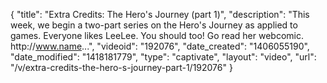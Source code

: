 {
    "title": "Extra Credits: The Hero's Journey (part 1)",
    "description": "This week, we begin a two-part series on the Hero's Journey as applied to games. Everyone likes LeeLee. You should too! Go read her webcomic. http:\/\/www.name...",
    "videoid": "192076",
    "date_created": "1406055190",
    "date_modified": "1418181779",
    "type": "captivate",
    "layout": "video",
    "url": "\/v\/extra-credits-the-hero-s-journey-part-1\/192076"
}